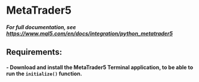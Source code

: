 # __MetaTrader5__
##### For full documentation, see https://www.mql5.com/en/docs/integration/python_metatrader5

## __Requirements__:
#### - Download and install the MetaTrader5 Terminal application, to be able to run the `initialize()` function.